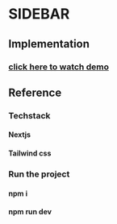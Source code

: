 # SIDEBAR 

## Implementation
### [click here to watch demo](https://www.loom.com/share/6fbaf7e7f849431285a5fe8c947a93be?sid=f1d7a552-d9fe-4d52-b24e-71b837322f0d)

## Reference

### Techstack
#### Nextjs
#### Tailwind css

### Run the project
#### npm i 
#### npm run dev